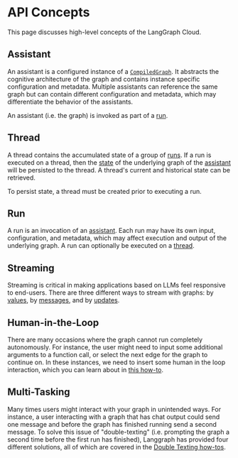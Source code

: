 # API Concepts
This page discusses high-level concepts of the LangGraph Cloud.

## Assistant
An assistant is a configured instance of a [`CompiledGraph`](../../reference/graphs.md#compiledgraph). It abstracts the cognitive architecture of the graph and contains instance specific configuration and metadata. Multiple assistants can reference the same graph but can contain different configuration and metadata, which may differentiate the behavior of the assistants.

An assistant (i.e. the graph) is invoked as part of a [run](#run).

## Thread
A thread contains the accumulated state of a group of [runs](#run). If a run is executed on a thread, then the [state](../../concepts/index.md#state-management) of the underlying graph of the [assistant](#assistant) will be persisted to the thread. A thread's current and historical state can be retrieved.

To persist state, a thread must be created prior to executing a run.

## Run
A run is an invocation of an [assistant](#assistant). Each run may have its own input, configuration, and metadata, which may affect execution and output of the underlying graph. A run can optionally be executed on a [thread](#thread).

## Streaming
Streaming is critical in making applications based on LLMs feel responsive to end-users. There are three different ways to stream with graphs: by [values](../how-tos/cloud_examples/stream_values.ipynb), by [messages](../how-tos/cloud_examples/stream_messages.ipynb), and by [updates](../how-tos/cloud_examples/stream_updates.ipynb).

## Human-in-the-Loop
There are many occasions where the graph cannot run completely autonomously. For instance, the user might need to input some additional arguments to a function call, or select the next edge for the graph to continue on. In these instances, we need to insert some human in the loop interaction, which you can learn about in [this how-to](../how-tos/cloud_examples/human-in-the-loop_cloud.ipynb).

## Multi-Tasking
Many times users might interact with your graph in unintended ways. For instance, a user interacting with a graph that has chat output could send one message and before the graph has finished running send a second message. To solve this issue of "double-texting" (i.e. prompting the graph a second time before the first run has finished), Langgraph has provided four different solutions, all of which are covered in the [Double Texting how-tos](../how-tos/cloud_examples/interrupt_concurrent.ipynb).
